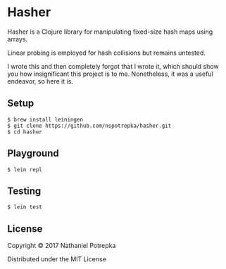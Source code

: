 # Hasher

Hasher is a Clojure library for manipulating fixed-size hash maps using arrays.

Linear probing is employed for hash collisions but remains untested.

I wrote this and then completely forgot that I wrote it, which should show you
how insignificant this project is to me. Nonetheless, it was a useful endeavor,
so here it is.

## Setup

```
$ brew install leiningen
$ git clone https://github.com/nspotrepka/hasher.git
$ cd hasher
```

## Playground

```
$ lein repl
```

## Testing

```
$ lein test
```

## License

Copyright © 2017 Nathaniel Potrepka

Distributed under the MIT License
